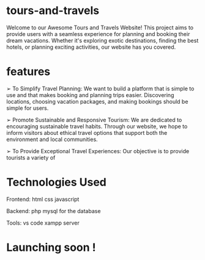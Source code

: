 # tours-and-travels

Welcome to our Awesome Tours and Travels Website! This project aims to provide users with a seamless experience for planning and booking their dream vacations. Whether it's exploring exotic destinations, finding the best hotels, or planning exciting activities, our website has you covered.

# features

➢ To Simplify Travel Planning: We want to build a platform that is
simple to use and that makes booking and planning trips easier.
Discovering locations, choosing vacation packages, and making
bookings should be simple for users.

➢ Promote Sustainable and Responsive Tourism: We are dedicated to
encouraging sustainable travel habits. Through our website, we
hope to inform visitors about ethical travel options that support both
the environment and local communities.

➢ To Provide Exceptional Travel Experiences: Our objective is to
provide tourists a variety of

# Technologies Used

Frontend:
html 
css
javascript

Backend:
php
mysql for the database

Tools:
vs code
xampp server

# Launching soon !
